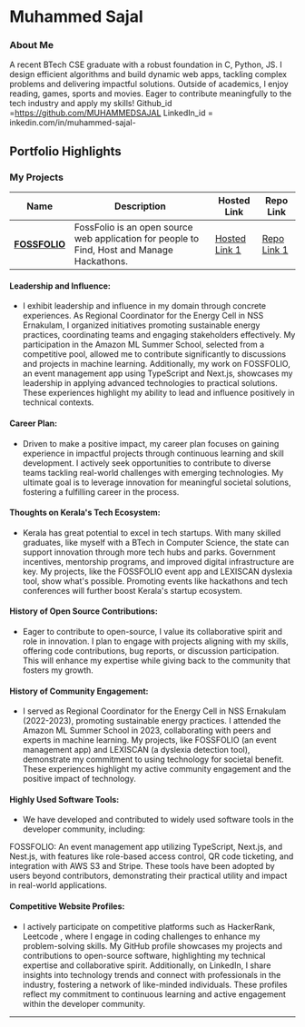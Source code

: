# Muhammed Sajal

### About Me

A recent BTech CSE graduate with a robust foundation in C, Python, JS. I design efficient algorithms and build dynamic web apps, tackling complex problems and delivering impactful solutions. Outside of academics, I enjoy reading, games, sports and movies. Eager to contribute meaningfully to the tech industry and apply my skills!
Github_id =https://github.com/MUHAMMEDSAJAL
LinkedIn_id = inkedin.com/in/muhammed-sajal-

## Portfolio Highlights

### My Projects

| Name                | Description                                                               | Hosted Link                              | Repo Link                                                      |
|---------------------|---------------------------------------------------------------------------|------------------------------------------|----------------------------------------------------------------|
| **[FOSSFOLIO](https://github.com/MUHAMMEDSAJAL/fossfolio)**  | FossFolio is an open source web application for people to Find, Host and Manage Hackathons.                                             | [Hosted Link 1](https://example.com)    | [Repo Link 1](https://github.com/MUHAMMEDSAJAL/fossfolio)                   |

#### Leadership and Influence:

- I exhibit leadership and influence in my domain through concrete experiences. As Regional Coordinator for the Energy Cell in NSS Ernakulam, I organized initiatives promoting sustainable energy practices, coordinating teams and engaging stakeholders effectively. My participation in the Amazon ML Summer School, selected from a competitive pool, allowed me to contribute significantly to discussions and projects in machine learning. Additionally, my work on FOSSFOLIO, an event management app using TypeScript and Next.js, showcases my leadership in applying advanced technologies to practical solutions. These experiences highlight my ability to lead and influence positively in technical contexts.

#### Career Plan:

- Driven to make a positive impact, my career plan focuses on gaining experience in impactful projects through continuous learning and skill development. I actively seek opportunities to contribute to diverse teams tackling real-world challenges with emerging technologies.  My ultimate goal is to leverage innovation for meaningful societal solutions, fostering a fulfilling career in the process.

#### Thoughts on Kerala's Tech Ecosystem:

- Kerala has great potential to excel in tech startups. With many skilled graduates, like myself with a BTech in Computer Science, the state can support innovation through more tech hubs and parks. Government incentives, mentorship programs, and improved digital infrastructure are key. My projects, like the FOSSFOLIO event app and LEXISCAN dyslexia tool, show what's possible. Promoting events like hackathons and tech conferences will further boost Kerala's startup ecosystem.

#### History of Open Source Contributions:

- Eager to contribute to open-source, I value its collaborative spirit and role in innovation. I plan to engage with projects aligning with my skills, offering code contributions, bug reports, or discussion participation. This will enhance my expertise while giving back to the community that fosters my growth.

#### History of Community Engagement:

-  I served as Regional Coordinator for the Energy Cell in NSS Ernakulam (2022-2023), promoting sustainable energy practices. I attended the Amazon ML Summer School in 2023, collaborating with peers and experts in machine learning. My projects, like FOSSFOLIO (an event management app) and LEXISCAN (a dyslexia detection tool), demonstrate my commitment to using technology for societal benefit. These experiences highlight my active community engagement and the positive impact of technology.


#### Highly Used Software Tools:

- We have developed and contributed to widely used software tools in the developer community, including:

FOSSFOLIO: An event management app utilizing TypeScript, Next.js, and Nest.js, with features like role-based access control, QR code ticketing, and integration with AWS S3 and Stripe.
These tools have been adopted by users beyond contributors, demonstrating their practical utility and impact in real-world applications.

#### Competitive Website Profiles:

- I actively participate on competitive platforms such as HackerRank, Leetcode , where I engage in coding challenges to enhance my problem-solving skills. My GitHub profile showcases my projects and contributions to open-source software, highlighting my technical expertise and collaborative spirit. Additionally, on LinkedIn, I share insights into technology trends and connect with professionals in the industry, fostering a network of like-minded individuals. These profiles reflect my commitment to continuous learning and active engagement within the developer community.











---

